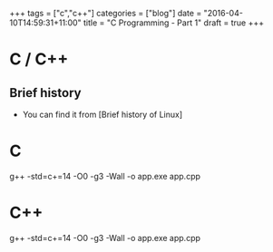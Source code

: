 +++
tags = ["c","c++"]
categories = ["blog"]
date = "2016-04-10T14:59:31+11:00"
title = "C Programming - Part 1"
draft = true
+++

# C / C++

## Brief history
* You can find it from [Brief history of Linux]

# C
g++ -std=c+=14 -O0 -g3 -Wall -o app.exe app.cpp



# C++
g++ -std=c+=14 -O0 -g3 -Wall -o app.exe app.cpp